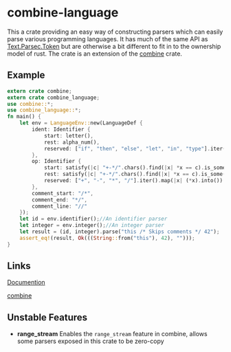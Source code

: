 # combine-language
This a crate providing an easy way of constructing parsers which can easily parse various programming languages. It has much of the same API as [Text.Parsec.Token](hackage.haskell.org/package/parsec-3.1.9/docs/Text-Parsec-Token.html) but are otherwise a bit different to fit in to the ownership model of rust. The crate is an extension of the [combine](https://github.com/Marwes/combine) crate.

## Example
```rust
extern crate combine;
extern crate combine_language;
use combine::*;
use combine_language::*;
fn main() {
    let env = LanguageEnv::new(LanguageDef {
        ident: Identifier {
            start: letter(),
            rest: alpha_num(),
            reserved: ["if", "then", "else", "let", "in", "type"].iter().map(|x| (*x).into()).collect()
        },
        op: Identifier {
            start: satisfy(|c| "+-*/".chars().find(|x| *x == c).is_some()),
            rest: satisfy(|c| "+-*/".chars().find(|x| *x == c).is_some()),
            reserved: ["+", "-", "*", "/"].iter().map(|x| (*x).into()).collect()
        },
        comment_start: "/*",
        comment_end: "*/",
        comment_line: "//"
    });
    let id = env.identifier();//An identifier parser
    let integer = env.integer();//An integer parser
    let result = (id, integer).parse("this /* Skips comments */ 42");
    assert_eq!(result, Ok(((String::from("this"), 42), "")));
}
```

## Links

[Documention](https://marwes.github.io/combine-language/combine_language/index.html)

[combine](https://github.com/Marwes/combine)

## Unstable Features


* __range_stream__ Enables the `range_stream` feature in combine, allows some parsers exposed in this crate to be zero-copy
